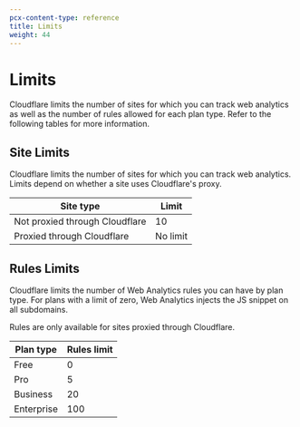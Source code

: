 ```yaml
---
pcx-content-type: reference
title: Limits
weight: 44
---
```


# Limits

Cloudflare limits the number of sites for which you can track web analytics as well as the number of rules allowed for each plan type. Refer to the following tables for more information.

## Site Limits

Cloudflare limits the number of sites for which you can track web analytics. Limits depend on whether a site uses Cloudflare's proxy.

<TableWrap>

| Site type                                      | Limit              |
| ---------------------------------------------- | ------------------ |
| Not proxied through Cloudflare                 | 10                 |
| Proxied through Cloudflare                     | No limit           |

</TableWrap>

## Rules Limits

Cloudflare limits the number of Web Analytics rules you can have by plan type. For plans with a limit of zero, Web Analytics injects the JS snippet on all subdomains.

Rules are only available for sites proxied through Cloudflare.

<TableWrap>

| Plan type      | Rules limit  |
| -------------- | ------------ |
| Free           | 0            |
| Pro            | 5            |
| Business       | 20           |
| Enterprise     | 100          |

</TableWrap>
